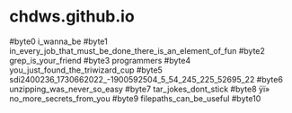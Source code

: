 # chdws.github.io
#byte0 i_wanna_be
#byte1 in_every_job_that_must_be_done_there_is_an_element_of_fun
#byte2 grep_is_your_friend
#byte3 programmers
#byte4 you_just_found_the_triwizard_cup
#byte5 sdi2400236_1730662022_-1900592504_5_54_245_225_52695_22
#byte6 unzipping_was_never_so_easy
#byte7 tar_jokes_dont_stick
#byte8 ÿï» no_more_secrets_from_you
#byte9 filepaths_can_be_useful
#byte10


